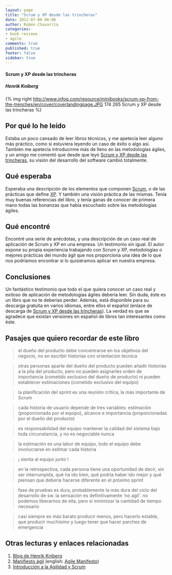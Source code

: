 ```yaml
---
layout: page
title: "Scrum y XP desde las trincheras"
date: 2012-07-06 06:06
author: Rubén Chavarría
categories: 
- book reviews
- agile
comments: true
published: true
footer: false
sidebar: true
---
```


<h4>Scrum y XP desde las trincheras</h4>

<h5>Henrik Kniberg</h5>

{% img right http://www.infoq.com/resource/minibooks/scrum-xp-from-the-trenches/en/cover/coverlandingpage.JPG 174 265 Scrum y XP desde las trincheras %}

<h2>Por qué lo he leído</h2>

Estaba un poco cansado de leer libros técnicos, y me apetecía leer alguno más práctico, como si estuviera leyendo un caso de éxito o algo así. También me apetecía introducirme más de lleno en las metodologías ágiles, y un amigo me comentó que desde que leyó <a href="http://www.infoq.com/minibooks/scrum-xp-from-the-trenches">Scrum y XP desde las trincheras</a>, su visión del desarrollo del software cambió totalmente.

<!-- more -->

<h2>Qué esperaba</h2>

Esperaba una descripción de los elementos que componen <a href="es.wikipedia.org/wiki/Scrum" title="Scrum">Scrum</a>, o de las prácticas que define <a href="es.wikipedia.org/wiki/Programación_extrema">XP</a>. Y también una visión práctica de las mismas. 
Tenía muy buenas referencias del libro, y tenía ganas de conocer de primera mano todas las bonanzas que había escuchado sobre las metodologías ágiles.

<h2>Qué encontré</h2>

Encontré una serie de anécdotas, y una descripción de un caso real de aplicación de Scrum y XP en una empresa. Un testimonio sin igual. 
El autor expone su propia experiencia trabajando con Scrum y XP, metodologías o mejores prácticas del mundo ágil que nos proporciona una idea de lo que nos podríamos encontrar si lo quisiéramos aplicar en nuestra empresa.

<h2>Conclusiones</h2>

Un fantástico testimonio que todo el que quiera conocer un caso real y exitoso de aplicación de metodologías ágiles debería leer.
Sin duda, éste es un libro que no te deberías perder.
Además, está disponible para su descarga gratuita en varios idiomas, entre ellos el español (enlace de descarga de <a href="http://www.infoq.com/minibooks/scrum-xp-from-the-trenches">Scrum y XP desde las trincheras</a>). La verdad es que se agradece que existan versiones en español de libros tan interesantes como éste.

<h2>Pasajes que quiero recordar de este libro</h2>

<blockquote>el dueño del producto debe concentrarse en los objetivos del negocio, no en escribir historias con orientacion tecnica</blockquote>

<blockquote>otras personas aparte del dueño del producto pueden añadir historias a la pila del producto, pero no pueden asignarles orden de importancia (cometido exclusivo del dueño de producto) ni pueden establecer estimaciones (cometido exclusivo del equipo)</blockquote>

<blockquote>la planificación del sprint es una reunión crítica, la más importante de Scrum</blockquote>

<blockquote>cada historia de usuario depende de tres variables: estimación (proporcionada por el equipo), alcance e importancia (proporcionadas por el dueño del producto)</blockquote>

<blockquote>es responsabilidad del equipo mantener la calidad del sistema bajo toda circunstancia, y no es negociable nunca</blockquote>

<blockquote>la estimación es una labor de equipo, todo el equipo debe involucrarse en estimar cada historia</blockquote>

<blockquote>¡ sienta al equipo junto !</blockquote>

<blockquote>en la retrospectiva, cada persona tiene una oportunidad de decir, sin ser interrumpida, qué ha ido bien, qué podría haber ido mejor y qué piensan que debería hacerse diferente en el próximo sprint</blockquote>

<blockquote> fase de pruebas es dura, probablemente la más dura del ciclo del desarrollo de sw. la sensación es definitivamente 'no agil'. no podemos liberarnos de ella, pero si minimizar la cantidad de tiempo necesario</blockquote>

<blockquote>casi siempre es más barato producir menos, pero hacerlo estable, que producir muchísimo y luego tener que hacer parches de emergencia</blockquote>

<h2>Otras lecturas y enlaces relacionadas</h2>

<ol>
<li><a href="http://blog.crisp.se/author/henrikkniberg">Blog de Henrik Kniberg</a></li>
<li><a href="http://agilemanifesto.org/iso/es">Manifiesto ágil</a> (english: <a href="http://agilemanifesto.org/">Agile Manifesto</a>)</li>
<li><a href="http://www.kleer.la/e-books">Introducción a la Agilidad y Scrum</a></li>
</ol>